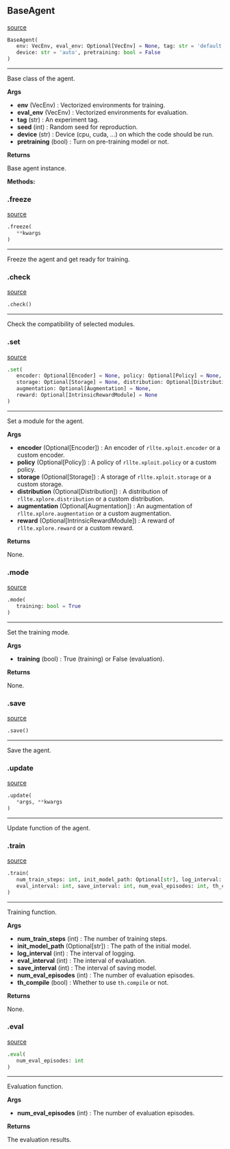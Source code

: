 #


## BaseAgent
[source](https://github.com/RLE-Foundation/rllte/blob/main/rllte/common/prototype/base_agent.py/#L62)
```python 
BaseAgent(
   env: VecEnv, eval_env: Optional[VecEnv] = None, tag: str = 'default', seed: int = 1,
   device: str = 'auto', pretraining: bool = False
)
```


---
Base class of the agent.


**Args**

* **env** (VecEnv) : Vectorized environments for training.
* **eval_env** (VecEnv) : Vectorized environments for evaluation.
* **tag** (str) : An experiment tag.
* **seed** (int) : Random seed for reproduction.
* **device** (str) : Device (cpu, cuda, ...) on which the code should be run.
* **pretraining** (bool) : Turn on pre-training model or not.


**Returns**

Base agent instance.


**Methods:**


### .freeze
[source](https://github.com/RLE-Foundation/rllte/blob/main/rllte/common/prototype/base_agent.py/#L153)
```python
.freeze(
   **kwargs
)
```

---
Freeze the agent and get ready for training.

### .check
[source](https://github.com/RLE-Foundation/rllte/blob/main/rllte/common/prototype/base_agent.py/#L174)
```python
.check()
```

---
Check the compatibility of selected modules.

### .set
[source](https://github.com/RLE-Foundation/rllte/blob/main/rllte/common/prototype/base_agent.py/#L200)
```python
.set(
   encoder: Optional[Encoder] = None, policy: Optional[Policy] = None,
   storage: Optional[Storage] = None, distribution: Optional[Distribution] = None,
   augmentation: Optional[Augmentation] = None,
   reward: Optional[IntrinsicRewardModule] = None
)
```

---
Set a module for the agent.


**Args**

* **encoder** (Optional[Encoder]) : An encoder of `rllte.xploit.encoder` or a custom encoder.
* **policy** (Optional[Policy]) : A policy of `rllte.xploit.policy` or a custom policy.
* **storage** (Optional[Storage]) : A storage of `rllte.xploit.storage` or a custom storage.
* **distribution** (Optional[Distribution]) : A distribution of `rllte.xplore.distribution`
    or a custom distribution.
* **augmentation** (Optional[Augmentation]) : An augmentation of `rllte.xplore.augmentation`
    or a custom augmentation.
* **reward** (Optional[IntrinsicRewardModule]) : A reward of `rllte.xplore.reward` or a custom reward.


**Returns**

None.

### .mode
[source](https://github.com/RLE-Foundation/rllte/blob/main/rllte/common/prototype/base_agent.py/#L240)
```python
.mode(
   training: bool = True
)
```

---
Set the training mode.


**Args**

* **training** (bool) : True (training) or False (evaluation).


**Returns**

None.

### .save
[source](https://github.com/RLE-Foundation/rllte/blob/main/rllte/common/prototype/base_agent.py/#L252)
```python
.save()
```

---
Save the agent.

### .update
[source](https://github.com/RLE-Foundation/rllte/blob/main/rllte/common/prototype/base_agent.py/#L264)
```python
.update(
   *args, **kwargs
)
```

---
Update function of the agent.

### .train
[source](https://github.com/RLE-Foundation/rllte/blob/main/rllte/common/prototype/base_agent.py/#L268)
```python
.train(
   num_train_steps: int, init_model_path: Optional[str], log_interval: int,
   eval_interval: int, save_interval: int, num_eval_episodes: int, th_compile: bool
)
```

---
Training function.


**Args**

* **num_train_steps** (int) : The number of training steps.
* **init_model_path** (Optional[str]) : The path of the initial model.
* **log_interval** (int) : The interval of logging.
* **eval_interval** (int) : The interval of evaluation.
* **save_interval** (int) : The interval of saving model.
* **num_eval_episodes** (int) : The number of evaluation episodes.
* **th_compile** (bool) : Whether to use `th.compile` or not.


**Returns**

None.

### .eval
[source](https://github.com/RLE-Foundation/rllte/blob/main/rllte/common/prototype/base_agent.py/#L294)
```python
.eval(
   num_eval_episodes: int
)
```

---
Evaluation function.


**Args**

* **num_eval_episodes** (int) : The number of evaluation episodes.


**Returns**

The evaluation results.
